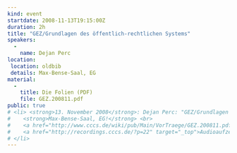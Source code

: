 ```yaml
---
kind: event
startdate: 2008-11-13T19:15:00Z
duration: 2h
title: "GEZ/Grundlagen des öffentlich-rechtlichen Systems"
speakers:
  -
    name: Dejan Perc
location:
 location: oldbib
 details: Max-Bense-Saal, EG
material:
  -
    title: Die Folien (PDF)
    file: GEZ.200811.pdf
public: true
# <li> <strong>13. November 2008</strong>: Dejan Perc: "GEZ/Grundlagen des öffentlich-rechtlichen Systems" <br>
#    <strong>Max-Bense-Saal, EG!</strong> <br>
#    <a href="http://www.cccs.de/wiki/pub/Main/VorTraege/GEZ.200811.pdf" target="_top">Präsentation 11/2008 (PDF)</a> <br>
#    <a href="http://recordings.cccs.de/?p=22" target="_top">Audioaufzeichnung (mp3)</a>
# </li>
---
```

